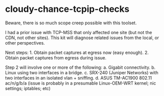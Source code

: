 # cloudy-chance-tcpip-checks

Beware, there is so much scope creep possible with this toolset.

I had a prior issue with TCP-MSS that only affected one site (but not the CDN, not other sites). This kit will diagnose related issues from the local, or other perspectives.

Next steps: 1. Obtain packet captures at egress now (easy enough). 2. Obtain packet captures from egress during issue.

Step 2 will involve one or more of the following: a. Gigabit connectivity. b. Linux using two interfaces in a bridge. c. SRX-240 (Juniper Networks) with two interfaces in an isolated vlan + sniffing. d. ASUS TM-AC1900 802.11 ac/n/g/b/a (issue is probably in a presumable Linux-OEM-WRT kernel; nic settings; iptables; etc)
